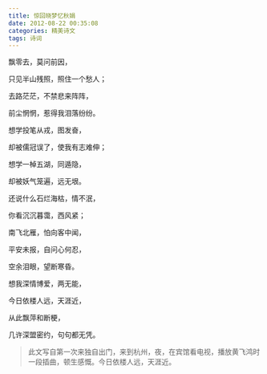 ```yaml
---
title: 惊回晓梦忆秋娟
date: 2012-08-22 00:35:08
categories: 精美诗文
tags: 诗词
---
```

飘零去，莫问前因，

只见半山残照，照住一个愁人；

去路茫茫，不禁悲来阵阵，

前尘惘惘，惹得我泪落纷纷。

想学投笔从戎，图发奋，

却被儒冠误了，使我有志难伸；

想学一棹五湖，同遁隐，

却被妖气笼遍，远无垠。

还说什么石烂海枯，情不泯，

你看沉沉暮霭，西风紧；

南飞北雁，怕向客中闻，

平安未报，自问心何忍，

空余泪眼，望断寒昏。

想我深情博爱，两无能，

今日依楼人远，天涯近，

从此飘萍和断梗，

几许深盟密约，句句都无凭。

> 此文写自第一次来独自出门，来到杭州，夜，在宾馆看电视，播放黄飞鸿时一段插曲，顿生感慨。今日依楼人远，天涯近。
